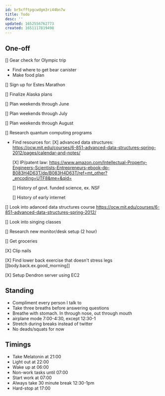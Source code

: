 ```yaml
---
id: br5cfftpgcwdgm3ri44bn7w
title: Todo
desc: ''
updated: 1652556762773
created: 1651117819498
---
```

## One-off
[] Gear check for Olympic trip
   * Find where to get bear canister
   * Make food plan 

[] Sign up for Estes Marathon

[] Finalize Alaska plans

[] Plan weekends through June

[] Plan weekends through July

[] Plan weekends through August

[] Research quantum computing programs
* Find resources for:
   [X] advanced data structures: https://ocw.mit.edu/courses/6-851-advanced-data-structures-spring-2012/pages/calendar-and-notes/

   [X] IP/patent law: https://www.amazon.com/Intellectual-Property-Engineers-Scientists-Entrepreneurs-ebook-dp-B083H4D63T/dp/B083H4D63T/ref=mt_other?_encoding=UTF8&me=&qid=

   [] History of govt. funded science, ex. NSF

   [] History of early internet

[] Look into adanced data structures course https://ocw.mit.edu/courses/6-851-advanced-data-structures-spring-2012/

[] Look into singing classes

[] Research new monitor/desk setup (2 hour)

[] Get groceries

[X] Clip nails

[X] Find lower back exercise that doesn't stress legs [[body.back.ex.good_morning]]

[X] Setup Dendron server using EC2

## Standing
* Compliment every person I talk to
* Take three breaths before answering questions
* Breathe with stomach. In through nose, out through mouth
* airplane mode 7:00-4:30, except 12:30-1
* Stretch during breaks instead of twitter
* No deads/squats for now

## Timings
- Take Melatonin at 21:00
- Light out at 22:00
- Wake up at 06:00
- Non-work tasks until 07:00
- Start work at 07:00
- Always take 30 minute break 12:30-1pm
- Hard-stop at 17:00

